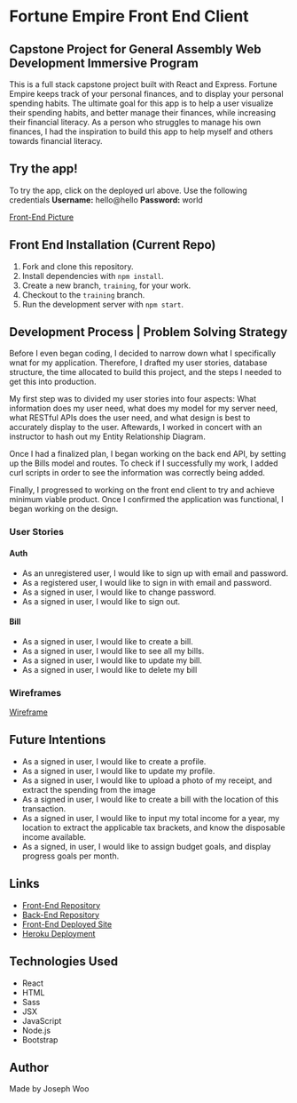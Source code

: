 # Fortune Empire Front End Client
## Capstone Project for General Assembly Web Development Immersive Program
This is a full stack capstone project built with React and Express. Fortune Empire keeps track of your personal finances, and to display your personal spending habits. The ultimate goal for this app is to help a user visualize their spending habits, and better manage their finances, while increasing their financial literacy. As a person who struggles to manage his own finances, I had the inspiration to build this app to help myself and others towards financial literacy.

## Try the app!
To try the app, click on the deployed url above. Use the following credentials <strong>Username:</strong> hello@hello <strong>Password:</strong> world

[Front-End Picture](./public/front-end-picture.PNG)

## Front End Installation (Current Repo)
1.  Fork and clone this repository.
1.  Install dependencies with `npm install`.
1.  Create a new branch, `training`, for your work.
1.  Checkout to the `training` branch.
1.  Run the development server with `npm start`.

## Development Process | Problem Solving Strategy
Before I even began coding, I decided to narrow down what I specifically wnat for my application. Therefore, I drafted my user stories, database structure, the time allocated to build this project, and the steps I needed to get this into production.

My first step was to divided my user stories into four aspects: What information does my user need, what does my model for my server need, what RESTful APIs does the user need, and what design is best to accurately display to the user. Aftewards, I worked in concert with an instructor to hash out my Entity Relationship Diagram.

Once I had a finalized plan, I began working on the back end API, by setting up the Bills model and routes. To check if I successfully my work, I added curl scripts in order to see the information was correctly being added.

Finally, I progressed to working on the front end client to try and achieve minimum viable product. Once I confirmed the application was functional, I began working on the design.

### User Stories
#### Auth
* As an unregistered user, I would like to sign up with email and password.
* As a registered user, I would like to sign in with email and password.
* As a signed in user, I would like to change password.
* As a signed in user, I would like to sign out.

#### Bill
* As a signed in user, I would like to create a bill.
* As a signed in user, I would like to see all my bills.
* As a signed in user, I would like to update my bill.
* As a signed in user, I would like to delete my bill

### Wireframes
[Wireframe](https://github.com/jooewoo/fortune-empire-front-end-client/tree/master/wireframes)
## Future Intentions
* As a signed in user, I would like to create a profile.
* As a signed in user, I would like to update my profile.
* As a signed in user, I would like to upload a photo of my receipt, and extract the spending from the image
* As a signed in user, I would like to create a bill with the location of this transaction.
* As a signed in user, I would like to input my total income for a year, my location to extract the applicable tax brackets, and know the disposable income available.
* As a signed, in user, I would like to assign budget goals, and display progress goals per month.


## Links
* [Front-End Repository](https://github.com/jooewoo/fortune-empire-front-end-client)
* [Back-End Repository](https://github.com/jooewoo/fortune-empire-back-end)
* [Front-End Deployed Site](https://jooewoo.github.io/fortune-empire-front-end-client/)
* [Heroku Deployment](https://arcane-atoll-72181.herokuapp.com/)

## Technologies Used
* React
* HTML
* Sass
* JSX
* JavaScript
* Node.js
* Bootstrap

## Author
Made by Joseph Woo

